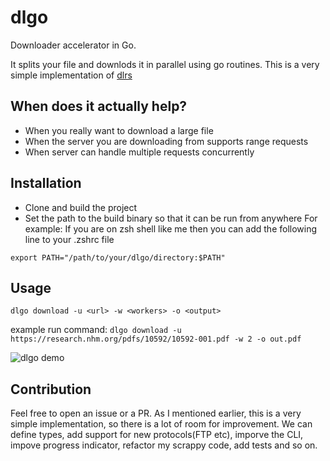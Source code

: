# dlgo
Downloader accelerator in Go.

It splits your file and downlods it in parallel using go routines. This is a very simple implementation of [dlrs](https://github.com/ditsuke/dlrs)

## When does it actually help?
- When you really want to download a large file
- When the server you are downloading from supports range requests
- When server can handle multiple requests concurrently

## Installation
- Clone and build the project
- Set the path to the build binary so that it can be run from anywhere
For example:
If you are on zsh shell like me then you can add the following line to your .zshrc file

```export PATH="/path/to/your/dlgo/directory:$PATH"```

## Usage
```dlgo download -u <url> -w <workers> -o <output>```

example run command:
```dlgo download -u https://research.nhm.org/pdfs/10592/10592-001.pdf -w 2 -o out.pdf```

![dlgo demo](./assets/run-fast.gif)

## Contribution
Feel free to open an issue or a PR. As I mentioned earlier, this is a very simple implementation, so there is a lot of room for improvement. We can define types, add support for new protocols(FTP etc), imporve the CLI, impove progress indicator, refactor my scrappy code, add tests and so on.

